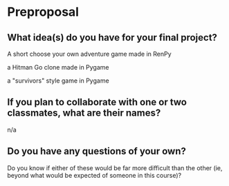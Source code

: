 # Preproposal

## What idea(s) do you have for your final project?

A short choose your own adventure game made in RenPy

a Hitman Go clone made in Pygame

a "survivors" style game in Pygame

## If you plan to collaborate with one or two classmates, what are their names?

n/a

## Do you have any questions of your own?

Do you know if either of these would be far more difficult than
the other (ie, beyond what would be expected of someone in this
course)?
